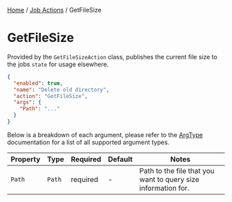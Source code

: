 [Home](/README.md) / [Job Actions](/docs/job-actions/README.md) / GetFileSize

# GetFileSize
Provided by the `GetFileSizeAction` class, publishes the current file size to the jobs `state` for usage elsewhere.

```json
{
  "enabled": true,
  "name": "Delete old directory",
  "action": "GetFileSize",
  "args": {
    "Path": "..."
  }
}
```

Below is a breakdown of each argument, please refer to the [ArgType](/docs/enums/ArgType.md) documentation for a list of all supported argument types.

| Property | Type | Required | Default | Notes |
| --- | --- | --- | --- | --- |
| `Path` | `Path` | required | - | Path to the file that you want to query size information for. |
